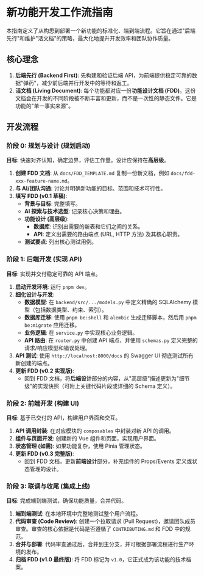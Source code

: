 # 新功能开发工作流指南

本指南定义了从构思到部署一个新功能的标准化、端到端流程。它旨在通过"后端先行"和维护"活文档"的策略，最大化地提升开发效率和团队协作质量。

## 核心理念

1.  **后端先行 (Backend First)**: 先构建和验证后端 API，为前端提供稳定可靠的数据"弹药"，减少前后端并行开发中的等待和返工。
2.  **活文档 (Living Document)**: 每个功能都对应一份**功能设计文档 (FDD)**。这份文档会在开发的不同阶段被不断丰富和更新，而不是一次性的静态文件。它是功能的"单一事实来源"。

## 开发流程

### 阶段 0: 规划与设计 (规划启动)

**目标**: 快速对齐认知，确定边界，评估工作量。设计应保持在**高层级**。

1.  **创建 FDD 文档**: 从 `docs/FDD_TEMPLATE.md` 复制一份新文档，例如 `docs/fdd-xxx-feature-name.md`。
2.  **与 AI/团队沟通**: 讨论并明确新功能的目标、范围和技术可行性。
3.  **填写 FDD (v0.1 草稿)**:
    -   **背景与目标**: 完整填写。
    -   **AI 探索与技术选型**: 记录核心决策和理由。
    -   **功能设计 (高层级)**:
        -   **数据库**: 识别出需要的新表和它们之间的关系。
        -   **API**: 定义出需要的路由端点 (URL, HTTP 方法) 及其核心职责。
    -   **测试要点**: 列出核心测试用例。

### 阶段 1: 后端开发 (实现 API)

**目标**: 实现并交付稳定可靠的 API 端点。

1.  **启动开发环境**: 运行 `pnpm dev`。
2.  **细化设计与开发**:
    -   **数据模型**: 在 `backend/src/.../models.py` 中定义精确的 SQLAlchemy 模型（包括数据类型、约束、索引）。
    -   **数据库迁移**: 使用 `pnpm be:shell` 和 `alembic` 生成迁移脚本，然后用 `pnpm be:migrate` 应用迁移。
    -   **业务逻辑**: 在 `service.py` 中实现核心业务逻辑。
    -   **API 路由**: 在 `router.py` 中创建 API 端点，并使用 `schemas.py` 定义完整的请求/响应模型和错误处理。
3.  **API 测试**: 使用 `http://localhost:8000/docs` 的 Swagger UI 彻底测试所有新创建的端点。
4.  **更新 FDD (v0.2 实现版)**:
    -   回到 FDD 文档，将**后端设计**部分的内容，从"高层级"描述更新为"细节级"的实现快照（可附上关键代码片段或详细的 Schema 定义）。

### 阶段 2: 前端开发 (构建 UI)

**目标**: 基于已交付的 API，构建用户界面和交互。

1.  **API 调用封装**: 在对应模块的 `composables` 中封装对新 API 的调用。
2.  **组件与页面开发**: 创建新的 Vue 组件和页面，实现用户界面。
3.  **状态管理 (如需)**: 如果功能复杂，使用 Pinia 管理状态。
4.  **更新 FDD (v0.3 完整版)**:
    -   回到 FDD 文档，更新**前端设计**部分，补充组件的 Props/Events 定义或状态管理的设计。

### 阶段 3: 联调与收尾 (集成上线)

**目标**: 完成端到端测试，确保功能质量，合并代码。

1.  **端到端测试**: 在本地环境中完整地测试整个用户流程。
2.  **代码审查 (Code Review)**: 创建一个拉取请求 (Pull Request)，邀请团队成员审查。审查的核心依据是代码是否遵循了 `CONTRIBUTING.md` 和 FDD 中的规范。
3.  **合并与部署**: 代码审查通过后，合并到主分支，并可根据部署流程进行生产环境的发布。
4.  **归档 FDD (v1.0 最终版)**: 将 FDD 标记为 `v1.0`，它正式成为该功能的技术档案。 